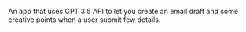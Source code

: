 An app that uses GPT 3.5 API to let you create an email draft and some creative points when a user submit few details.

